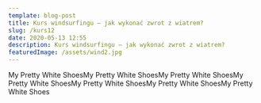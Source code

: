 ```yaml
---
template: blog-post
title: Kurs windsurfingu – jak wykonać zwrot z wiatrem?
slug: /kurs12
date: 2020-05-13 12:55
description: Kurs windsurfingu – jak wykonać zwrot z wiatrem?
featuredImage: /assets/wind2.jpg
---
```


My Pretty White ShoesMy Pretty White ShoesMy Pretty White ShoesMy Pretty White ShoesMy Pretty White ShoesMy Pretty White ShoesMy Pretty White Shoes
